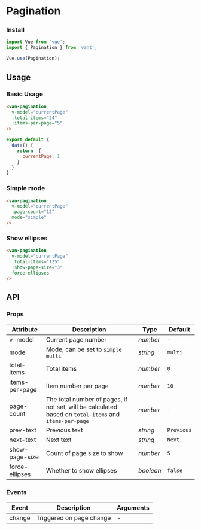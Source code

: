 # Pagination

### Install

``` javascript
import Vue from 'vue';
import { Pagination } from 'vant';

Vue.use(Pagination);
```

## Usage

### Basic Usage

```html
<van-pagination 
  v-model="currentPage" 
  :total-items="24" 
  :items-per-page="5"
/>
```

```js
export default {
  data() {
    return  {
      currentPage: 1
    }
  }
}
```

### Simple mode

```html
<van-pagination 
  v-model="currentPage" 
  :page-count="12"
  mode="simple" 
/>
```

### Show ellipses

```html
<van-pagination 
  v-model="currentPage" 
  :total-items="125" 
  :show-page-size="3" 
  force-ellipses
/>
```

## API

### Props

| Attribute | Description | Type | Default |
|------|------|------|------|
| v-model | Current page number | *number* | - |
| mode | Mode, can be set to `simple` `multi` | *string* | `multi` |
| total-items | Total items | *number* | `0` |
| items-per-page | Item number per page | *number* | `10` |
| page-count | The total number of pages, if not set, will be calculated based on `total-items` and `items-per-page` | *number* | `-` |
| prev-text | Previous text | *string* | `Previous` |
| next-text | Next text | *string* | `Next` |
| show-page-size | Count of page size to show | *number* | `5` |
| force-ellipses | Whether to show ellipses | *boolean* | `false` |

### Events

| Event | Description | Arguments |
|------|------|------|
| change | Triggered on page change | - |
